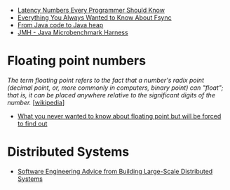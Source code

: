 
- [Latency Numbers Every Programmer Should Know](https://people.eecs.berkeley.edu/~rcs/research/interactive_latency.html)
- [Everything You Always Wanted to Know About Fsync](http://blog.httrack.com/blog/2013/11/15/everything-you-always-wanted-to-know-about-fsync/)
- [From Java code to Java heap](https://www.ibm.com/developerworks/java/library/j-codetoheap/index.html)
- [JMH - Java Microbenchmark Harness](http://tutorials.jenkov.com/java-performance/jmh.html)


# Floating point numbers

_The term floating point refers to the fact that a number's radix point (decimal point, or, more commonly in computers, binary point) can "float"; that is, it can be placed anywhere relative to the significant digits of the number._ [[wikipedia](https://en.wikipedia.org/wiki/Floating-point_arithmetic)]

- [What you never wanted to know about floating point but will be forced to find out](http://www.volkerschatz.com/science/float.html)

# Distributed Systems

- [Software Engineering Advice from
Building Large-Scale Distributed Systems](http://static.googleusercontent.com/media/research.google.com/en/us/people/jeff/stanford-295-talk.pdf)
